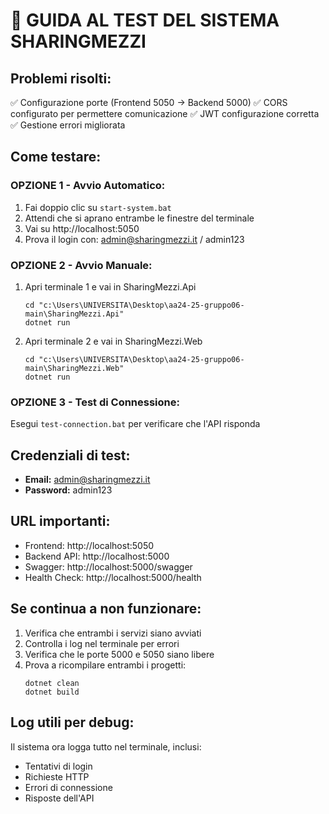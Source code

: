 # 🚀 GUIDA AL TEST DEL SISTEMA SHARINGMEZZI

## Problemi risolti:
✅ Configurazione porte (Frontend 5050 → Backend 5000)
✅ CORS configurato per permettere comunicazione
✅ JWT configurazione corretta
✅ Gestione errori migliorata

## Come testare:

### OPZIONE 1 - Avvio Automatico:
1. Fai doppio clic su `start-system.bat`
2. Attendi che si aprano entrambe le finestre del terminale
3. Vai su http://localhost:5050
4. Prova il login con: admin@sharingmezzi.it / admin123

### OPZIONE 2 - Avvio Manuale:
1. Apri terminale 1 e vai in SharingMezzi.Api
   ```
   cd "c:\Users\UNIVERSITA\Desktop\aa24-25-gruppo06-main\SharingMezzi.Api"
   dotnet run
   ```

2. Apri terminale 2 e vai in SharingMezzi.Web
   ```
   cd "c:\Users\UNIVERSITA\Desktop\aa24-25-gruppo06-main\SharingMezzi.Web"
   dotnet run
   ```

### OPZIONE 3 - Test di Connessione:
Esegui `test-connection.bat` per verificare che l'API risponda

## Credenziali di test:
- **Email:** admin@sharingmezzi.it
- **Password:** admin123

## URL importanti:
- Frontend: http://localhost:5050
- Backend API: http://localhost:5000
- Swagger: http://localhost:5000/swagger
- Health Check: http://localhost:5000/health

## Se continua a non funzionare:
1. Verifica che entrambi i servizi siano avviati
2. Controlla i log nel terminale per errori
3. Verifica che le porte 5000 e 5050 siano libere
4. Prova a ricompilare entrambi i progetti:
   ```
   dotnet clean
   dotnet build
   ```

## Log utili per debug:
Il sistema ora logga tutto nel terminale, inclusi:
- Tentativi di login
- Richieste HTTP
- Errori di connessione
- Risposte dell'API
